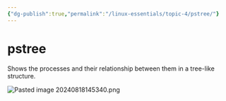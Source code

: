 ```yaml
---
{"dg-publish":true,"permalink":"/linux-essentials/topic-4/pstree/"}
---
```


# pstree
Shows the processes and their relationship between them in a tree-like structure.

![Pasted image 20240818145340.png](/img/user/Linux%20Essentials/Topic%204/Topic4%20reference%20images/Pasted%20image%2020240818145340.png)
